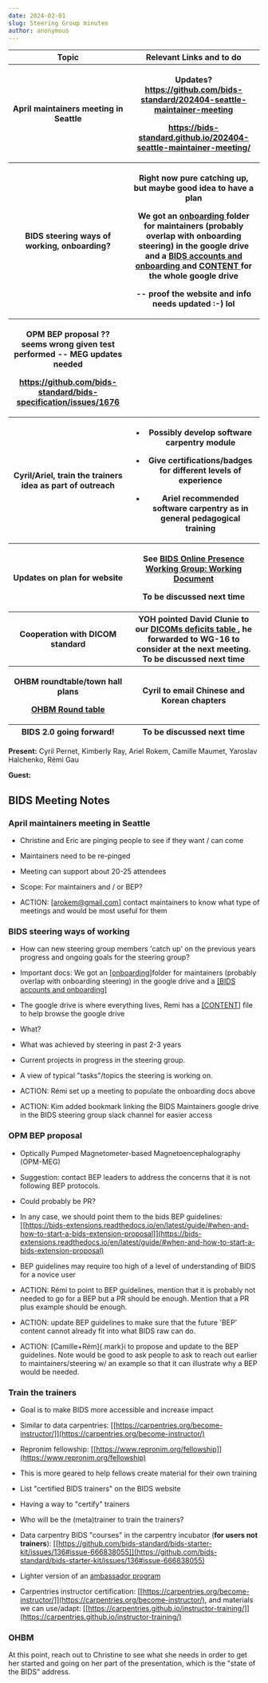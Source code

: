 ```yaml
---
date: 2024-02-01
slug: Steering Group minutes
author: anonymous
---
```


<!-- more -->

<table>
 <colgroup>
  <col style="width: 47%"/>
  <col style="width: 52%"/>
 </colgroup>
 <thead>
  <tr class="header">
   <th>
    <strong>
     Topic
    </strong>
   </th>
   <th>
    <strong>
     Relevant Links and to do
    </strong>
   </th>
  </tr>
  <tr class="odd">
   <th>
    April maintainers meeting in Seattle
   </th>
   <th>
    <p>
     Updates?
     <a href="https://github.com/bids-standard/202404-seattle-maintainer-meeting">
      <u>
       https://github.com/bids-standard/202404-seattle-maintainer-meeting
      </u>
     </a>
    </p>
    <p>
     <a href="https://bids-standard.github.io/202404-seattle-maintainer-meeting/">
      <u>
       https://bids-standard.github.io/202404-seattle-maintainer-meeting/
      </u>
     </a>
    </p>
   </th>
  </tr>
  <tr class="header">
   <th>
    BIDS steering ways of working, onboarding?
   </th>
   <th>
    <p>
     Right now pure catching up, but maybe good idea to have a
plan
    </p>
    <p>
     We got an
     <a href="https://drive.google.com/drive/folders/1yx6VWptjdv1JOe0Ybpb48iMB0bCoG_Ae?usp=drive_link">
      <u>
       onboarding
      </u>
     </a>
     folder
for maintainers (probably overlap with onboarding steering) in the
google drive and a
     <a href="https://docs.google.com/document/d/1vxUglvS_mfqIpHOFUtxYAb79zQTYMYhajc7pQfSqSl0/edit">
      <u>
       BIDS
accounts and onboarding
      </u>
     </a>
     and
     <a href="https://docs.google.com/document/d/1kNcuI-phF_N40m0Kuo9PTTD0K7atz5FOvxhYtQCR1ms/edit#heading=h.cr010sb0buzg">
      <u>
       CONTENT
      </u>
     </a>
     for
the whole google drive
    </p>
    <p>
     -- proof the website and info needs updated :-) lol
    </p>
   </th>
  </tr>
  <tr class="odd">
   <th>
    <p>
     OPM BEP proposal ?? seems wrong given test performed -- MEG
updates needed
    </p>
    <p>
     <a href="https://github.com/bids-standard/bids-specification/issues/1676">
      <u>
       https://github.com/bids-standard/bids-specification/issues/1676
      </u>
     </a>
    </p>
   </th>
   <th>
   </th>
  </tr>
  <tr class="header">
   <th>
    Cyril/Ariel, train the trainers idea as part of outreach
   </th>
   <th>
    <ul>
     <li>
      <p>
       Possibly develop software carpentry module
      </p>
     </li>
     <li>
      <p>
       Give certifications/badges for different levels of
experience
      </p>
     </li>
     <li>
      <p>
       Ariel recommended software carpentry as in general pedagogical
training
      </p>
     </li>
    </ul>
   </th>
  </tr>
  <tr class="odd">
   <th>
    Updates on plan for website
   </th>
   <th>
    <p>
     See
     <a href="https://docs.google.com/document/d/1miuxSWHcSq0CQ-aufe8Ho0IJpJOirUogCd2HNOi5FHY/edit#heading=h.li30raxumiv7">
      <u>
       BIDS
Online Presence Working Group: Working Document
      </u>
     </a>
    </p>
    <p>
     <strong>
      To be discussed next time
     </strong>
    </p>
   </th>
  </tr>
  <tr class="header">
   <th>
    Cooperation with DICOM standard
   </th>
   <th>
    YOH pointed David Clunie to our
    <a href="https://docs.google.com/spreadsheets/u/0/d/1wcal4qi2z14bSKm7lTuqyzb3FdvmCDfXHl0iMhIFeaE/edit">
     <u>
      DICOMs
deficits table
     </u>
    </a>
    , he forwarded to WG-16 to consider at the next
meeting.
    <strong>
     To be discussed next time
    </strong>
   </th>
  </tr>
  <tr class="odd">
   <th>
    <p>
     OHBM roundtable/town hall plans
    </p>
    <p>
     <a href="https://docs.google.com/document/d/1sYXI_uUmkMMZg4OqYRSOCRkb66IZ_qQJbvI-nP3Z024/edit?usp=sharing">
      <u>
       OHBM
Round table
      </u>
     </a>
    </p>
   </th>
   <th>
    Cyril to email Chinese and Korean chapters
   </th>
  </tr>
  <tr class="header">
   <th>
    BIDS 2.0 going forward!
   </th>
   <th>
    <strong>
     To be discussed next time
    </strong>
   </th>
  </tr>
 </thead>
 <tbody>
 </tbody>
</table>

**Present:** Cyril Pernet, Kimberly Ray, Ariel Rokem, Camille Maumet,
Yaroslav Halchenko, Rémi Gau

**Guest:**

## BIDS Meeting Notes

### April maintainers meeting in Seattle

-   Christine and Eric are pinging people to see if they want / can come

-   Maintainers need to be re-pinged

-   Meeting can support about 20-25 attendees

-   Scope: For maintainers and / or BEP?

-   ACTION: [[arokem@gmail.com]](mailto:arokem@gmail.com)
    contact maintainers to know what type of meetings and would be most
    useful for them

### BIDS steering ways of working

-   How can new steering group members \'catch up' on the previous years
    progress and ongoing goals for the steering group?

-   Important docs: We got an
    [[onboarding]](https://drive.google.com/drive/folders/1yx6VWptjdv1JOe0Ybpb48iMB0bCoG_Ae?usp=drive_link)folder
    for maintainers (probably overlap with onboarding steering) in the
    google drive and a [[BIDS accounts and onboarding]](https://docs.google.com/document/d/1vxUglvS_mfqIpHOFUtxYAb79zQTYMYhajc7pQfSqSl0/edit)

-   The google drive is where everything lives, Remi has a
    [[CONTENT]](https://docs.google.com/document/d/1kNcuI-phF_N40m0Kuo9PTTD0K7atz5FOvxhYtQCR1ms/edit#heading=h.cr010sb0buzg)
    file to help browse the google drive

-   What?

-   What was achieved by steering in past 2-3 years

-   Current projects in progress in the steering group.

-   A view of typical \"tasks\"/topics the steering is working on.

-   ACTION: Rémi set up a meeting to populate the onboarding docs above

-   ACTION: Kim added bookmark linking the BIDS Maintainers google drive
    in the BIDS steering group slack channel for easier access

### OPM BEP proposal

-   Optically Pumped Magnetometer-based Magnetoencephalography (OPM-MEG)

-   Suggestion: contact BEP leaders to address the concerns that it is
    not following BEP protocols.

-   Could probably be PR?

-   In any case, we should point them to the bids BEP guidelines:
    [[https://bids-extensions.readthedocs.io/en/latest/guide/#when-and-how-to-start-a-bids-extension-proposal]](https://bids-extensions.readthedocs.io/en/latest/guide/#when-and-how-to-start-a-bids-extension-proposal)

-   BEP guidelines may require too high of a level of understanding of BIDS for a novice user

-   ACTION: Rémi to point to BEP guidelines, mention that it is probably
    not needed to go for a BEP but a PR should be enough. Mention that a
    PR plus example should be enough.

-   ACTION: update BEP guidelines to make sure that the future \'BEP'
    content cannot already fit into what BIDS raw can do.

-   ACTION: [Camille+Rém]{.mark}i to propose and update to the BEP
    guidelines. Note would be good to ask people to ask to reach out
    earlier to maintainers/steering w/ an example so that it can
    illustrate why a BEP would be needed.

### Train the trainers

-   Goal is to make BIDS more accessible and increase impact

-   Similar to data carpentries:
    [[https://carpentries.org/become-instructor/]](https://carpentries.org/become-instructor/)

-   Repronim fellowship:
    [[https://www.repronim.org/fellowship]](https://www.repronim.org/fellowship)

-   This is more geared to help fellows create material for their own training

-   List "certified BIDS trainers" on the BIDS website

-   Having a way to "certify" trainers

-   Who will be the (meta)trainer to train the trainers?

-   Data carpentry BIDS "courses" in the carpentry incubator (**for
    users not trainers**):
    [[https://github.com/bids-standard/bids-starter-kit/issues/136#issue-666838055]](https://github.com/bids-standard/bids-starter-kit/issues/136#issue-666838055)

-   Lighter version of an [ambassador program](https://www.softwareheritage.org/ambassadors)

-   Carpentries instructor certification:
    [[https://carpentries.org/become-instructor/]](https://carpentries.org/become-instructor/),
    and materials we can use/adapt:
    [[https://carpentries.github.io/instructor-training/]](https://carpentries.github.io/instructor-training/)

### OHBM

At this point, reach out to Christine to see what she needs in order to
get her started and going on her part of the presentation, which is the
"state of the BIDS" address.
